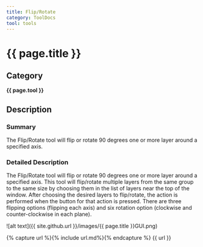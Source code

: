 ```yaml
---
title: Flip/Rotate
category: ToolDocs
tool: tools
---
```


# {{ page.title }}

## Category

**{{ page.tool }}**

## Description

### Summary

The Flip/Rotate tool will flip or rotate 90 degrees one or more layer around a specified axis.

### Detailed Description

The Flip/Rotate tool will flip or rotate 90 degrees one or more layer around a specified axis. This tool will flip/rotate multiple layers from the same group to the same size by choosing them in the list of layers near the top of the window. After choosing the desired layers to flip/rotate, the action is performed when the button for that action is pressed. There are three flipping options (flipping each axis) and six rotation option (clockwise and counter-clockwise in each plane).

![alt text]({{ site.github.url }}/images/{{ page.title }}GUI.png)

{% capture url %}{% include url.md%}{% endcapture %}
{{ url }}
